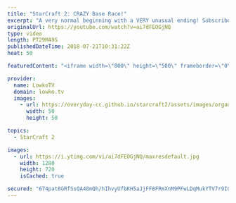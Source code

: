 ```yaml
---
title: "StarCraft 2: CRAZY Base Race!"
excerpt: "A very normal beginning with a VERY unusual ending! Subscribe for more videos: http://lowko.tv/youtube Probes snipe a Hatchery: https://goo.gl/B3A2Pf  Clem vs ShoWTimE in an epic match of Terran vs Protoss. While the game starts off very normal, with both players taking a 3rd base, it very quickly turns"
originalUrl: https://youtube.com/watch?v=ai7dFEOGjNQ
type: video
length: PT29M49S
publishedDateTime: 2018-07-21T10:31:22Z
heat: 50

featuredContent: "<iframe width=\"800\" height=\"500\" frameborder=\"0\" src=\"https://www.youtube.com/embed/ai7dFEOGjNQ\" allow=\"accelerometer; autoplay; encrypted-media; gyroscope; picture-in-picture\" allowfullscreen></iframe>"

provider:
  name: LowkoTV
  domain: lowko.tv
  images:
    - url: https://everyday-cc.github.io/starcraft2/assets/images/organizations/lowko.tv-50x50.jpg
      width: 50
      height: 50

topics:
  - StarCraft 2

images:
  - url: https://i.ytimg.com/vi/ai7dFEOGjNQ/maxresdefault.jpg
    width: 1280
    height: 720
    isCached: true

secured: "674pat8GRfSsQA48mQh/hIhvyUfbKH5aJjFF8FRmXnM9PFwLDqMukYTV7r9IGpon2L7nj6Gce9xsikVkIizZoV3a0/A51reC53+6sp/q7ASNHLBODncCWHysNMqo4JfFCRT8a1kLZ2DoSx37YdNpRqJAaLknzQWUcRG0o5u6X12mKh61Iikcyli41HK0Bkca1bNUUUgz6pdgzRln1RLf68didXZvsa/pS9318jc1ukZzKZz2LDkg7plJ5gpCmKziPJW2IpB0NALJt+AaW67xD5yTHwv9Gi8inAzvQC8IJlbdJBGurlkBwhGRiSrrHLfI36za03aGFd4dnfDRcOLkAU+Rs+ktRVYIS3A2roSBaosaZzYgK2o4DQh/c2g8vMUycuZOpSY0Clb8gaGhmInLUGmPzutJvAs1vY22sgW/D1M=;GWjT8b5RAu+97SB7o3lZAw=="
---
```


